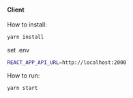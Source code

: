 #### Client

How to install:

```sh
yarn install

```

set .env

```sh
REACT_APP_API_URL=http://localhost:2000
```

How to run:

```sh
yarn start
```
